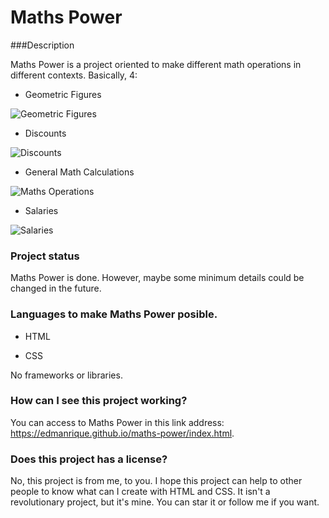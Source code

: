 # Maths Power

###Description

Maths Power is a project oriented to make different math operations in different contexts. Basically, 4:

- Geometric Figures

![Geometric Figures](https://image.flaticon.com/icons/png/512/391/391064.png "Geometric Figures")

- Discounts

![Discounts](https://image.flaticon.com/icons/png/512/2977/2977922.png "Discounts")

- General Math Calculations

![Maths Operations](https://image.flaticon.com/icons/png/512/3696/3696447.png "Maths Operations")

- Salaries

![Salaries](https://image.flaticon.com/icons/png/512/4150/4150997.png "Salaries")

### Project status

Maths Power is done. However, maybe some minimum details could be changed in the future.

### Languages to make Maths Power posible.

- HTML

- CSS

No frameworks or libraries.

### How can I see this project working?

You can access to Maths Power in this link address: https://edmanrique.github.io/maths-power/index.html.

### Does this project has a license?

No, this project is from me, to you. I hope this project can help to other people to know what can I create with HTML and CSS. It isn't a revolutionary project, but it's mine. You can star it or follow me if you want.

